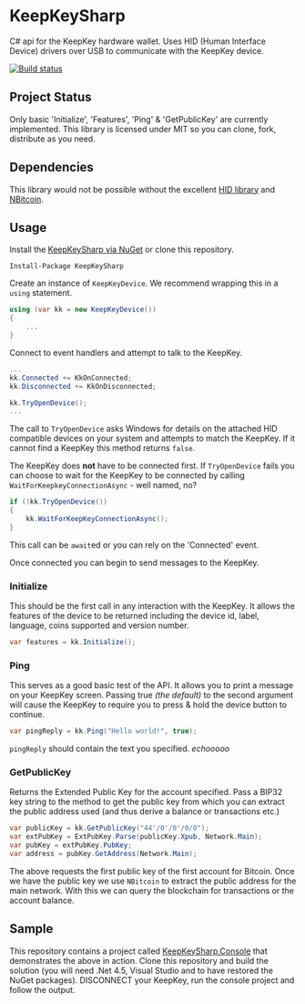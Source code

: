 # KeepKeySharp

C# api for the KeepKey hardware wallet.  Uses HID (Human Interface Device) drivers over USB to communicate with the KeepKey device.

[![Build status](https://ci.appveyor.com/api/projects/status/45vw69grdik52apd?svg=true)](https://ci.appveyor.com/project/JamesIrish/keepkeysharp)

## Project Status

Only basic 'Initialize', 'Features', 'Ping' & 'GetPublicKey' are currently implemented.   This library is licensed under MIT so you can clone, fork, distribute as you need.

## Dependencies

This library would not be possible without the excellent [HID library](https://github.com/mikeobrien/HidLibrary) and [NBitcoin](https://github.com/MetacoSA/NBitcoin).

## Usage

Install the [KeepKeySharp via NuGet]() or clone this repository.

`Install-Package KeepKeySharp`

Create an instance of `KeepKeyDevice`.  We recommend wrapping this in a `using` statement.

```c#
using (var kk = new KeepKeyDevice())
{
    ...
}
```

Connect to event handlers and attempt to talk to the KeepKey.

```c#
...
kk.Connected += KkOnConnected;
kk.Disconnected += KkOnDisconnected;

kk.TryOpenDevice();
...
```

The call to `TryOpenDevice` asks Windows for details on the attached HID compatible devices on your system and attempts to match the KeepKey.  If it cannot find a KeepKey this method returns `false`.

The KeepKey does **not** have to be connected first.  If `TryOpenDevice` fails you can choose to wait for the KeepKey to be connected by calling `WaitForKeepkeyConnectionAsync` - well named, no?

```c#
if (!kk.TryOpenDevice())
{
    kk.WaitForKeepKeyConnectionAsync();
}
```

This call can be `await`ed or you can rely on the 'Connected' event.

Once connected you can begin to send messages to the KeepKey.

### Initialize

This should be the first call in any interaction with the KeepKey. It allows the features of the device to be returned including the device id, label, language, coins supported and version number.

```c#
var features = kk.Initialize();
```

### Ping

This serves as a good basic test of the API.  It allows you to print a message on your KeepKey screen.   Passing true *(the default)* to the second argument will cause the KeepKey to require you to press & hold the device button to continue.

```c#
var pingReply = kk.Ping("Hello world!", true);
```

`pingReply` should contain the text you specified. _echooooo_

### GetPublicKey

Returns the Extended Public Key for the account specified.  Pass a BIP32 key string to the method to get the public key from which you can extract the public address used (and thus derive a balance or transactions etc.)

```c#
var publicKey = kk.GetPublicKey("44'/0'/0'/0/0");
var extPubKey = ExtPubKey.Parse(publicKey.Xpub, Network.Main);
var pubKey = extPubKey.PubKey;
var address = pubKey.GetAddress(Network.Main);
```

The above requests the first public key of the first account for Bitcoin. Once we have the public key we use `NBitcoin` to extract the public address for the main network.  With this we can query the blockchain for transactions or the account balance.

## Sample

This repository contains a project called [KeepKeySharp.Console](https://github.com/JamesIrish/KeepKeySharp/blob/master/KeepKeySharp.Console/Program.cs) that demonstrates the above in action.  Clone this repository and build the solution (you will need .Net 4.5, Visual Studio and to have restored the NuGet packages).  DISCONNECT your KeepKey, run the console project and follow the output.
